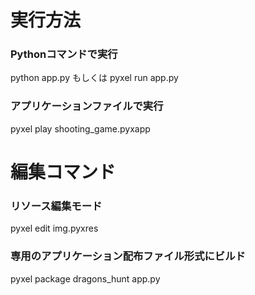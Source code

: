 # 実行方法

### Pythonコマンドで実行
python app.py
もしくは
pyxel run app.py

### アプリケーションファイルで実行
pyxel play shooting_game.pyxapp

# 編集コマンド
### リソース編集モード
pyxel edit img.pyxres

### 専用のアプリケーション配布ファイル形式にビルド
pyxel package dragons_hunt app.py

